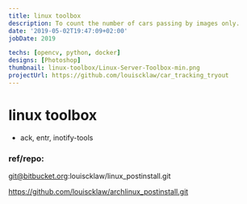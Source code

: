 ```yaml
---
title: linux toolbox
description: To count the number of cars passing by images only.
date: '2019-05-02T19:47:09+02:00'
jobDate: 2019

techs: [opencv, python, docker]
designs: [Photoshop]
thumbnail: linux-toolbox/Linux-Server-Toolbox-min.png
projectUrl: https://github.com/louiscklaw/car_tracking_tryout
---
```


# linux toolbox

- ack, entr, inotify-tools

### ref/repo:

git@bitbucket.org:louiscklaw/linux_postinstall.git

https://github.com/louiscklaw/archlinux_postinstall.git
